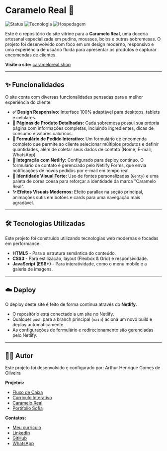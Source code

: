 #  Caramelo Real 👑

![Status](https://img.shields.io/badge/status-ativo-brightgreen)
![Tecnologia](https://img.shields.io/badge/front--end-HTML%2FCSS%2FJS-orange)
![Hospedagem](https://img.shields.io/badge/hospedagem-Netlify-blue)

Este é o repositório do site vitrine para a **Caramelo Real**, uma doceria artesanal especializada em pudins, mousses, bolos e outras sobremesas. O projeto foi desenvolvido com foco em um design moderno, responsivo e uma experiência de usuário fluida para apresentar os produtos e capturar encomendas de clientes.

**Visite o site:** [carameloreal.shop](https://carameloreal.shop)

---

## ✨ Funcionalidades

O site conta com diversas funcionalidades pensadas para a melhor experiência do cliente:

* **✅ Design Responsivo:** Interface 100% adaptável para desktops, tablets e celulares.
* **📄 Páginas de Produto Detalhadas:** Cada sobremesa possui sua própria página com informações completas, incluindo ingredientes, dicas de consumo e valores caloricos.
* **📝 Formulário de Pedido Interativo:** Um formulário de encomenda completo que permite ao cliente selecionar múltiplos produtos e definir quantidades, além de coletar seus dados de contato (Nome, E-mail, WhatsApp).
* **🚀 Integração com Netlify:** Configurado para deploy contínuo. O formulário de contato é gerenciado pelo Netlify Forms, que envia notificações de novos pedidos por e-mail em tempo real.
* **🎨 Identidade Visual Forte:** Uso de fontes personalizadas (`Genty`) e uma paleta de cores coesa para reforçar a identidade da marca "Caramelo Real".
* **✨ Efeitos Visuais Modernos:** Efeito parallax na seção principal, animações sutis em botões e cards para uma navegação mais agradável.

---

## 🛠️ Tecnologias Utilizadas

Este projeto foi construído utilizando tecnologias web modernas e focadas em performance:

* **HTML5** - Para a estrutura semântica do conteúdo.
* **CSS3** - Para estilização, layout (Flexbox & Grid) e responsividade.
* **JavaScript (ES6+)** - Para interatividade, como o menu mobile e a galeria de imagens.

---


## ☁️ Deploy

O deploy deste site é feito de forma contínua através do **Netlify**.

* O repositório está conectado a um site no Netlify.
* Qualquer `push` para a branch principal (`main`) aciona um novo build e deploy automaticamente.
* As configurações de formulário e redirecionamento são gerenciadas pelo Netlify.

---

## 👨‍💻 Autor

Este projeto foi desenvolvido e configurado por: Arthur Henrique Gomes de Oliveira

**Projetos:**

* [Fluxo de Caixa](https://github.com/SeuPesadel00/Fluxo-de-Caixa)
* [Curriculo Interativo](https://github.com/SeuPesadel00/Curriculo-Interativo)
* [Caramelo Real](https://github.com/SeuPesadel00/CarameloReal)
* [Portifolio Sofia](https://github.com/SeuPesadel00/Portfolio-SofiaOliveira)

**Contatos:**

* [Meu curriculo](https://curriculo-interativo-arthur.vercel.app/)
* [LinkedIn](https://www.linkedin.com/in/arthur-henriquee/)
* [GitHub](https://github.com/SeuPesadel00)
* [WhatsApp](https://wa.me/5561981076848)
